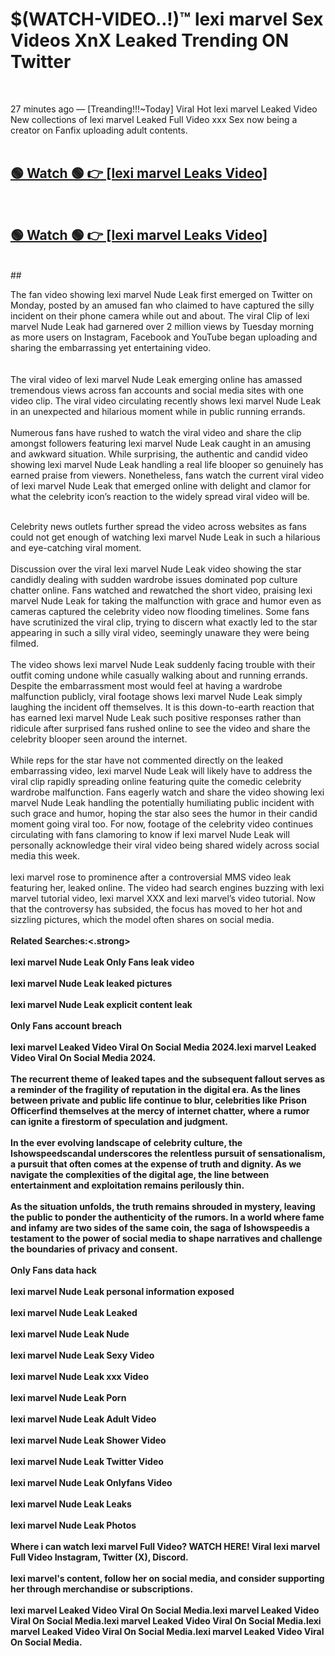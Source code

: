 

# $(WATCH-VIDEO..!)™ lexi marvel Sex Videos XnX Leaked Trending ON Twitter<br>
<br>

27 minutes ago — [Treanding!!!~Today] Viral Hot lexi marvel Leaked Video New collections of lexi marvel Leaked Full Video xxx Sex now being a creator on Fanfix uploading adult contents.
<br>
 <br>

##  <a href="https://clipsfans.site/?title=lexi_marvel&ref=git">🟢 Watch 🟢 👉 [lexi marvel Leaks Video]</a><br>
  <br>

##  <a href="https://clipsfans.site/?title=lexi_marvel&ref=git">🟢 Watch 🟢 👉 [lexi marvel Leaks Video]</a><br>
  <br>
  ##
  <br>

The fan video showing lexi marvel Nude Leak first emerged on Twitter on Monday, posted by an amused fan who claimed to have captured the silly incident on their phone camera while out and about. The viral Clip of lexi marvel Nude Leak had garnered over 2 million views by Tuesday morning as more users on Instagram, Facebook and YouTube began uploading and sharing the embarrassing yet entertaining video.
<br><br>
  <br>
The viral video of lexi marvel Nude Leak emerging online has amassed tremendous views across fan accounts and social media sites with one video clip. The viral video circulating recently shows lexi marvel Nude Leak in an unexpected and hilarious moment while in public running errands.
<br><br>
Numerous fans have rushed to watch the viral video and share the clip amongst followers featuring lexi marvel Nude Leak caught in an amusing and awkward situation. While surprising, the authentic and candid video showing lexi marvel Nude Leak handling a real life blooper so genuinely has earned praise from viewers. Nonetheless, fans watch the current viral video of lexi marvel Nude Leak that emerged online with delight and clamor for what the celebrity icon’s reaction to the widely spread viral video will be.
<br><br>

Celebrity news outlets further spread the video across websites as fans could not get enough of watching lexi marvel Nude Leak in such a hilarious and eye-catching viral moment.
<br><br>
Discussion over the viral lexi marvel Nude Leak video showing the star candidly dealing with sudden wardrobe issues dominated pop culture chatter online. Fans watched and rewatched the short video, praising lexi marvel Nude Leak for taking the malfunction with grace and humor even as cameras captured the celebrity video now flooding timelines. Some fans have scrutinized the viral clip, trying to discern what exactly led to the star appearing in such a silly viral video, seemingly unaware they were being filmed.
<br><br>
The video shows lexi marvel Nude Leak suddenly facing trouble with their outfit coming undone while casually walking about and running errands. Despite the embarrassment most would feel at having a wardrobe malfunction publicly, viral footage shows lexi marvel Nude Leak simply laughing the incident off themselves. It is this down-to-earth reaction that has earned lexi marvel Nude Leak such positive responses rather than ridicule after surprised fans rushed online to see the video and share the celebrity blooper seen around the internet.
<br><br>
While reps for the star have not commented directly on the leaked embarrassing video, lexi marvel Nude Leak will likely have to address the viral clip rapidly spreading online featuring quite the comedic celebrity wardrobe malfunction. Fans eagerly watch and share the video showing lexi marvel Nude Leak handling the potentially humiliating public incident with such grace and humor, hoping the star also sees the humor in their candid moment going viral too. For now, footage of the celebrity video continues circulating with fans clamoring to know if lexi marvel Nude Leak will personally acknowledge their viral video being shared widely across social media this week.
<br><br>
lexi marvel rose to prominence after a controversial MMS video leak featuring her, leaked online. The video had search engines buzzing with lexi marvel tutorial video, lexi marvel XXX and lexi marvel’s video tutorial. Now that the controversy has subsided, the focus has moved to her hot and sizzling pictures, which the model often shares on social media.
<br><br>
<strong>Related Searches:<.strong>
<br><br>
lexi marvel Nude Leak Only Fans leak video
<br><br>
lexi marvel Nude Leak leaked pictures
<br><br>
lexi marvel Nude Leak explicit content leak
<br><br>
Only Fans account breach
<br><br>
lexi marvel Leaked Video Viral On Social Media 2024.lexi marvel Leaked Video Viral On Social Media 2024.
<br><br>
The recurrent theme of leaked tapes and the subsequent fallout serves as a reminder of the fragility of reputation in the digital era. As the lines between private and public life continue to blur, celebrities like Prison Officerfind themselves at the mercy of internet chatter, where a rumor can ignite a firestorm of speculation and judgment.
<br><br>
In the ever evolving landscape of celebrity culture, the Ishowspeedscandal underscores the relentless pursuit of sensationalism, a pursuit that often comes at the expense of truth and dignity. As we navigate the complexities of the digital age, the line between entertainment and exploitation remains perilously thin.
<br><br>
As the situation unfolds, the truth remains shrouded in mystery, leaving the public to ponder the authenticity of the rumors. In a world where fame and infamy are two sides of the same coin, the saga of Ishowspeedis a testament to the power of social media to shape narratives and challenge the boundaries of privacy and consent.
<br><br>
Only Fans data hack
<br><br>
lexi marvel Nude Leak personal information exposed
<br><br>
lexi marvel Nude Leak Leaked
<br><br>
lexi marvel Nude Leak Nude
<br><br>
lexi marvel Nude Leak Sexy Video
<br><br>
lexi marvel Nude Leak xxx Video
<br><br>
lexi marvel Nude Leak Porn
<br><br>
lexi marvel Nude Leak Adult Video
<br><br>
lexi marvel Nude Leak Shower Video
<br><br>
lexi marvel Nude Leak Twitter Video
<br><br>
lexi marvel Nude Leak Onlyfans Video
<br><br>
lexi marvel Nude Leak Leaks
<br><br>
lexi marvel Nude Leak Photos
<br><br>
Where i can watch lexi marvel Full Video? WATCH HERE! Viral lexi marvel Full Video Instagram, Twitter (X), Discord.
<br><br>
lexi marvel's content, follow her on social media, and consider supporting her through merchandise or subscriptions.
<br><br>
lexi marvel Leaked Video Viral On Social Media.lexi marvel Leaked Video Viral On Social Media.lexi marvel Leaked Video Viral On Social Media.lexi marvel Leaked Video Viral On Social Media.lexi marvel Leaked Video Viral On Social Media.

